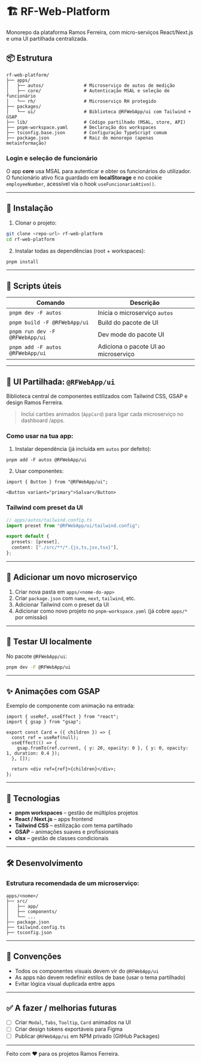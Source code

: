
# 🏗️ RF-Web-Platform

Monorepo da plataforma Ramos Ferreira, com micro-serviços React/Next.js e uma UI partilhada centralizada.

## 📦 Estrutura

```
rf-web-platform/
├── apps/
│   ├── autos/               # Microserviço de autos de medição
│   ├── core/                # Autenticação MSAL e seleção de funcionário
│   └── rh/                  # Microserviço RH protegido
├── packages/
│   └── ui/                  # Biblioteca @RFWebApp/ui com Tailwind + GSAP
├── lib/                     # Código partilhado (MSAL, store, API)
├── pnpm-workspace.yaml      # Declaração dos workspaces
├── tsconfig.base.json       # Configuração TypeScript comum
├── package.json             # Raiz do monorepo (apenas metainformação)
```
### Login e seleção de funcionário
O app **core** usa MSAL para autenticar e obter os funcionários do utilizador. O funcionário ativo fica guardado em **localStorage** e no cookie `employeeNumber`, acessível via o hook `useFuncionarioAtivo()`.


---

## 🚀 Instalação

1. Clonar o projeto:

```bash
git clone <repo-url> rf-web-platform
cd rf-web-platform
```

2. Instalar todas as dependências (root + workspaces):

```bash
pnpm install
```

---

## 🔁 Scripts úteis

| Comando                                  | Descrição                                 |
|------------------------------------------|-------------------------------------------|
| `pnpm dev -F autos`                      | Inicia o microserviço `autos`             |
| `pnpm build -F @RFWebApp/ui`            | Build do pacote de UI                     |
| `pnpm run dev -F @RFWebApp/ui`          | Dev mode do pacote UI                     |
| `pnpm add -F autos @RFWebApp/ui`        | Adiciona o pacote UI ao microserviço      |

---

## 🎨 UI Partilhada: `@RFWebApp/ui`

Biblioteca central de componentes estilizados com Tailwind CSS, GSAP e design Ramos Ferreira.
> Inclui cartões animados (`AppCard`) para ligar cada microserviço no dashboard /apps.

### Como usar na tua app:

1. Instalar dependência (já incluída em `autos` por defeito):

```tsx
pnpm add -F autos @RFWebApp/ui
```

2. Usar componentes:

```tsx
import { Button } from "@RFWebApp/ui";

<Button variant="primary">Salvar</Button>
```

### Tailwind com preset da UI

```ts
// apps/autos/tailwind.config.ts
import preset from "@RFWebApp/ui/tailwind.config";

export default {
  presets: [preset],
  content: ["./src/**/*.{js,ts,jsx,tsx}"],
};
```

---

## 🧠 Adicionar um novo microserviço

1. Criar nova pasta em `apps/<nome-do-app>`
2. Criar `package.json` com `name`, `next`, `tailwind`, etc.
3. Adicionar Tailwind com o preset da UI
4. Adicionar como novo projeto no `pnpm-workspace.yaml` (já cobre `apps/*` por omissão)

---

## 🧪 Testar UI localmente

No pacote `@RFWebApp/ui`:

```bash
pnpm dev -F @RFWebApp/ui
```

---

## ✨ Animações com GSAP

Exemplo de componente com animação na entrada:

```tsx
import { useRef, useEffect } from "react";
import { gsap } from "gsap";

export const Card = ({ children }) => {
  const ref = useRef(null);
  useEffect(() => {
    gsap.fromTo(ref.current, { y: 20, opacity: 0 }, { y: 0, opacity: 1, duration: 0.4 });
  }, []);

  return <div ref={ref}>{children}</div>;
};
```

---

## 📐 Tecnologias

- **pnpm workspaces** – gestão de múltiplos projetos
- **React / Next.js** – apps frontend
- **Tailwind CSS** – estilização com tema partilhado
- **GSAP** – animações suaves e profissionais
- **clsx** – gestão de classes condicionais

---

## 🛠️ Desenvolvimento

### Estrutura recomendada de um microserviço:

```
apps/<nome>/
├── src/
│   ├── app/
│   ├── components/
│   └── ...
├── package.json
├── tailwind.config.ts
├── tsconfig.json
```

---

## 📌 Convenções

- Todos os componentes visuais devem vir do `@RFWebApp/ui`
- As apps não devem redefinir estilos de base (usar o tema partilhado)
- Evitar lógica visual duplicada entre apps

---

## ✅ A fazer / melhorias futuras

- [ ] Criar `Modal`, `Tabs`, `Tooltip`, `Card` animados na UI
- [ ] Criar design tokens exportáveis para Figma
- [ ] Publicar `@RFWebApp/ui` em NPM privado (GitHub Packages)

---

Feito com ❤️ para os projetos Ramos Ferreira.
